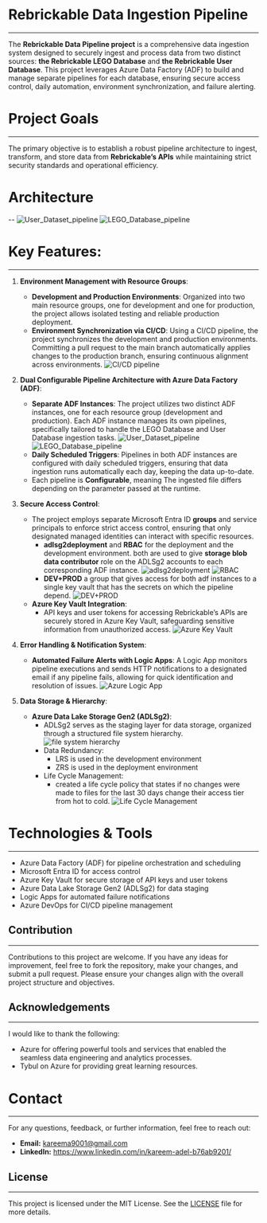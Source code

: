 # Rebrickable Data Ingestion Pipeline
---
The **Rebrickable Data Pipeline project** is a comprehensive data ingestion system designed to securely ingest and process data from two distinct sources: **the Rebrickable LEGO Database** and **the Rebrickable User Database**.
This project leverages Azure Data Factory (ADF) to build and manage separate pipelines for each database, ensuring secure access control, daily automation, environment synchronization, and failure alerting.
# Project Goals
---
The primary objective is to establish a robust pipeline architecture to ingest, transform, and store data from **Rebrickable’s APIs** while maintaining strict security standards and operational efficiency.
# Architecture
--
![User_Dataset_pipeline](https://dev.azure.com/1900286/CI-CD/_apis/git/repositories/Ingestion%20Task/items?path=/Images/Api%20Pipeline.png&version=GBsecondarybranch&resolveLfs=true)
![LEGO_Database_pipeline](https://dev.azure.com/1900286/CI-CD/_apis/git/repositories/Ingestion%20Task/items?path=/Images/Database%20pipeline.png&version=GBsecondarybranch&resolveLfs=true)


# Key Features:
---
1. **Environment Management with Resource Groups**:
    - **Development and Production Environments**: 
        Organized into two main resource groups, one for development and one for production, the project allows isolated testing and reliable production deployment.
    - **Environment Synchronization via CI/CD**: 
        Using a CI/CD pipeline, the project synchronizes the development and production environments. Committing a pull request to the main branch automatically applies changes to the production branch, ensuring continuous alignment across environments.
        ![CI/CD pipeline](https://dev.azure.com/1900286/CI-CD/_git/Ingestion%20Task?path=/Images/CI-CD%20pipeline.png&version=GBsecondarybranch)
2. **Dual Configurable Pipeline Architecture with Azure Data Factory (ADF)**:
    - **Separate ADF Instances**: 
        The project utilizes two distinct ADF instances, one for each resource group (development and production). Each ADF instance manages its own pipelines, specifically tailored to handle the LEGO Database and User Database ingestion tasks.
            ![User_Dataset_pipeline](https://dev.azure.com/1900286/CI-CD/_git/Ingestion%20Task?path=/Images/Api%20Pipeline.png&version=GBsecondarybranch)
            ![LEGO_Database_pipeline](https://dev.azure.com/1900286/CI-CD/_git/Ingestion%20Task?path=/Images/Database%20pipeline.png&version=GBsecondarybranch)
    - **Daily Scheduled Triggers**: 
        Pipelines in both ADF instances are configured with daily scheduled triggers, ensuring that data ingestion runs automatically each day, keeping the data up-to-date.
    - Each pipeline is **Configurable**, meaning The ingested file differs depending on the parameter passed at the runtime.
3. **Secure Access Control**:
    - The project employs separate Microsoft Entra ID **groups** and service principals to enforce strict access control, ensuring that only designated managed identities can interact with specific resources.
        - **adlsg2deployment** and **RBAC** for the deployment and the development environment. both are used to give **storage blob data contributor** role on the ADLSg2 accounts to each corresponding ADF instance.
            ![adlsg2deployment](https://dev.azure.com/1900286/CI-CD/_git/Ingestion%20Task?path=/Images/adlsg2deployment.png&version=GBsecondarybranch)
            ![RBAC](https://dev.azure.com/1900286/CI-CD/_git/Ingestion%20Task?path=/Images/RBAC.png&version=GBsecondarybranch)
        - **DEV+PROD** a group that gives access for both adf instances to a single key vault that has the secrets on which the pipeline depend.
            ![DEV+PROD](https://dev.azure.com/1900286/CI-CD/_git/Ingestion%20Task?path=/Images/Dev%2BPROD.png&version=GBsecondarybranch)
    - **Azure Key Vault Integration**: 
        - API keys and user tokens for accessing Rebrickable’s APIs are securely stored in Azure Key Vault, safeguarding sensitive information from unauthorized access.
            ![Azure Key Vault](https://dev.azure.com/1900286/CI-CD/_git/Ingestion%20Task?path=/Images/Key%20Vault.png&version=GBsecondarybranch)

4. **Error Handling & Notification System**:
    - **Automated Failure Alerts with Logic Apps**: 
        A Logic App monitors pipeline executions and sends HTTP notifications to a designated email if any pipeline fails, allowing for quick identification and resolution of issues.
        ![Azure Logic App](https://dev.azure.com/1900286/CI-CD/_git/Ingestion%20Task?path=/Images/Logic%20App.png&version=GBsecondarybranch)

5. **Data Storage & Hierarchy**:
    - **Azure Data Lake Storage Gen2 (ADLSg2)**: 
        - ADLSg2 serves as the staging layer for data storage, organized through a structured file system hierarchy.
            ![file system hierarchy](https://dev.azure.com/1900286/CI-CD/_git/Ingestion%20Task?path=/Images/File%20hierarchy.png&version=GBsecondarybranch)
        - Data Redundancy:
            - LRS is used in the development environment
            - ZRS is used in the deployment environment
        - Life Cycle Management:
            - created a life cycle policy that states if no changes were made to files for the last 30 days change their access tier from hot to cold.
                ![Life Cycle Management](https://dev.azure.com/1900286/CI-CD/_git/Ingestion%20Task?path=/Images/Life%20Cycle%20Management.png&version=GBsecondarybranch)

# Technologies & Tools
---
- Azure Data Factory (ADF) for pipeline orchestration and scheduling
- Microsoft Entra ID for access control
- Azure Key Vault for secure storage of API keys and user tokens
- Azure Data Lake Storage Gen2 (ADLSg2) for data staging
- Logic Apps for automated failure notifications
- Azure DevOps for CI/CD pipeline management

## Contribution
---
Contributions to this project are welcome. If you have any ideas for improvement, feel free to fork the repository, make your changes, and submit a pull request. Please ensure your changes align with the overall project structure and objectives.

## Acknowledgements
---
I would like to thank the following:
- Azure for offering powerful tools and services that enabled the seamless data engineering and analytics processes.
- Tybul on Azure for providing great learning resources.

# Contact
---
For any questions, feedback, or further information, feel free to reach out:
- **Email:** kareema9001@gmail.com
- **LinkedIn:** https://www.linkedin.com/in/kareem-adel-b76ab9201/

## License
---

This project is licensed under the MIT License. See the [LICENSE](LICENSE) file for more details.